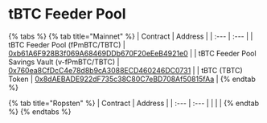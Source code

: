 # tBTC Feeder Pool

{% tabs %}
{% tab title="Mainnet" %}
| Contract | Address |
| :--- | :--- |
| tBTC Feeder Pool \(fPmBTC/TBTC\) | [0xb61A6F928B3f069A68469DDb670F20eEeB4921e0](https://etherscan.io/address/0xb61A6F928B3f069A68469DDb670F20eEeB4921e0) |
| tBTC Feeder Pool Savings Vault \(v-fPmBTC/TBTC\) | [0x760ea8CfDcC4e78d8b9cA3088ECD460246DC0731](https://etherscan.io/address/0x760ea8CfDcC4e78d8b9cA3088ECD460246DC0731) |
| tBTC \(TBTC\) Token | [0x8dAEBADE922dF735c38C80C7eBD708Af50815fAa](https://etherscan.io/token/0x8dAEBADE922dF735c38C80C7eBD708Af50815fAa) |
{% endtab %}

{% tab title="Ropsten" %}
| Contract | Address |
| :--- | :--- |
|  |  |
{% endtab %}
{% endtabs %}

